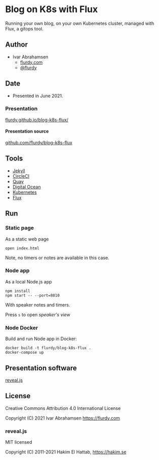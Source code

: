 
# Blog on K8s with Flux

Running your own blog,
on your own Kubernetes cluster,
managed with Flux, a gitops tool.

## Author

* Ivar Abrahamsen
  * [flurdy.com](https://flurdy.com)
  * [@flurdy](https://twitter.com/flurdy)

## Date

* Presented in June 2021.

### Presentation

[flurdy.github.io/blog-k8s-flux/](https://flurdy.github.io/blog-k8s-flux/)

#### Presentation source

[github.com/flurdy/blog-k8s-flux](https://github.com/flurdy/blog-k8s-flux)

## Tools

* [Jekyll](https://jekyllrb.com)
  <!-- * [Hugo](https://gohugo.io) -->
* [CircleCI](circleci.com)
  <!-- * [Github Actions](https://github.com/features/actions) -->
* [Quay](https://quay.io)
  <!-- * [Google Container Registry](https://cloud.google.com/container-registry/) -->
* [Digital Ocean](https://www.digitalocean.com)
  <!-- * [Google GKE](https://cloud.google.com/kubernetes-engine/) -->
* [Kubernetes](https://kubernetes.io)
* [Flux](https://fluxcd.io)
  <!-- * [Argo](https://argoproj.github.io) -->

## Run

### Static page

As a static web page

```
open index.html
```

Note, no timers or notes are available in this case.

### Node app

As a local Node.js app

```
npm install
npm start -- --port=8010
```

With speaker notes and timers.

Press `s` to open *speaker's view*

### Node Docker

Build and run Node app in Docker:

```
docker build -t flurdy/blog-k8s-flux .
docker-compose up
```

## Presentation software

[reveal.js](https://revealjs.com)


## License

Creative Commons Attribution 4.0 International License

Copyright (C) 2021 Ivar Abrahamsen https://flurdy.com

### reveal.js

MIT licensed

Copyright (C) 2011-2021 Hakim El Hattab, https://hakim.se
